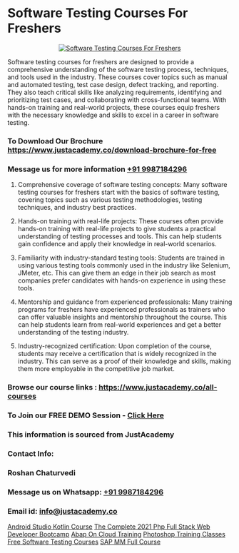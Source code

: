 # Software Testing Courses For Freshers

<p align="center">
  <a href="https://justacademy.co/program-detail/software-testing">
    <img src="https://justacademy.co/storage2/program_images/1704700438.webp" alt="Software Testing Courses For Freshers">
  </a>
</p>


Software testing courses for freshers are designed to provide a comprehensive understanding of the software testing process, techniques, and tools used in the industry. These courses cover topics such as manual and automated testing, test case design, defect tracking, and reporting. They also teach critical skills like analyzing requirements, identifying and prioritizing test cases, and collaborating with cross-functional teams. With hands-on training and real-world projects, these courses equip freshers with the necessary knowledge and skills to excel in a career in software testing.
### To Download Our Brochure https://www.justacademy.co/download-brochure-for-free
### Message us for more information [+91 9987184296](https://api.whatsapp.com/send?phone=919987184296)
1) Comprehensive coverage of software testing concepts: Many software testing courses for freshers start with the basics of software testing, covering topics such as various testing methodologies, testing techniques, and industry best practices.

2) Hands-on training with real-life projects: These courses often provide hands-on training with real-life projects to give students a practical understanding of testing processes and tools. This can help students gain confidence and apply their knowledge in real-world scenarios.

3) Familiarity with industry-standard testing tools: Students are trained in using various testing tools commonly used in the industry like Selenium, JMeter, etc. This can give them an edge in their job search as most companies prefer candidates with hands-on experience in using these tools.

4) Mentorship and guidance from experienced professionals: Many training programs for freshers have experienced professionals as trainers who can offer valuable insights and mentorship throughout the course. This can help students learn from real-world experiences and get a better understanding of the testing industry.

5) Industry-recognized certification: Upon completion of the course, students may receive a certification that is widely recognized in the industry. This can serve as a proof of their knowledge and skills, making them more employable in the competitive job market.

### Browse our course links : https://www.justacademy.co/all-courses 
### To Join our FREE DEMO Session - [Click Here](https://www.justacademy.co/register-for-course-demo)


### This information is sourced from JustAcademy
### Contact Info:
### Roshan Chaturvedi
### Message us on Whatsapp: [+91 9987184296](https://api.whatsapp.com/send?phone=919987184296)
### Email id: [info@justacademy.co](mailto:info@justacademy.co)
                    
[Android Studio Kotlin Course](https://www.linkedin.com/pulse/android-studio-kotlin-course-software-training-sunnyvale-nmqsc/)
[The Complete 2021 Php Full Stack Web Developer Bootcamp](https://www.linkedin.com/pulse/complete-2021-php-full-stack-web-developer-bootcamp-bfxwf?trackingId=O08YGbHEfkVBDnBVML9%2FwQ%3D%3D&lipi=urn%3Ali%3Apage%3Ad_flagship3_company_admin%3BnF3eASk8R%2BOWSu8GAkG%2FXw%3D%3D)
[Abap On Cloud Training](https://medium.com/@surajvaishnav5015/abap-on-cloud-training-ab34d6adeb20)
[Photoshop Training Classes](https://medium.com/@akanshapatil/photoshop-training-classes-631806547bdc)
[Free Software Testing Courses](https://justacademyin.github.io/Articles/Free-Software-Testing-Courses)
[SAP MM Full Course](https://justacademyin.github.io/Articles/SAP-MM-Full-Course)
